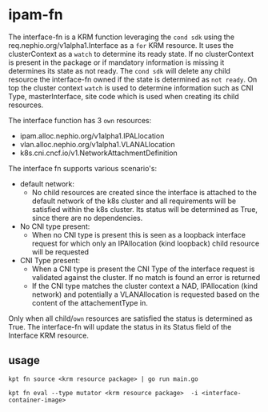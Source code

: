 # ipam-fn

The interface-fn is a KRM function leveraging the `cond sdk` using the req.nephio.org/v1alpha1.Interface as a `for` KRM resource.
It uses the clusterContext as a `watch` to determine its ready state. If no clusterContext is present in the package or if mandatory information is missing it determines its state as not ready. The `cond sdk` will delete any child resource the interface-fn owned if the state is determined as `not ready`. On top the cluster context `watch` is used to determine information such as CNI Type, masterInterface, site code which is used when creating its child resources.

The interface function has 3 `own` resources:
- ipam.alloc.nephio.org/v1alpha1.IPALlocation
- vlan.alloc.nephio.org/v1alpha1.VLANALlocation
- k8s.cni.cncf.io/v1.NetworkAttachmentDefinition

The interface fn supports various scenario's:
- default network:
    - No child resources are created since the interface is attached to the default network of the k8s cluster and all requirements will be satisfied within the k8s cluster. Its status will be determined as True, since there are no dependencies.
- No CNI type present:
    - When no CNI type is present this is seen as a loopback interface request for which only an IPAllocation (kind loopback) child resource will be requested
- CNI Type present:
    - When a CNI type is present the CNI Type of the interface request is validated against the cluster. If no match is found an error is returned
    - If the CNI type matches the cluster context a NAD, IPAllocation (kind network) and potentially a VLANAllocation is requested based on the content of the attachementType in.

Only when all child/`own` resources are satisfied the status is determined as True. The interface-fn will update the status in its Status field of the Interface KRM resource.

## usage

```
kpt fn source <krm resource package> | go run main.go 
```

```
kpt fn eval --type mutator <krm resource package>  -i <interface-container-image> 
